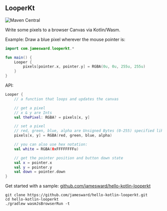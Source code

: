 LooperKt
-----------------

![Maven Central](https://img.shields.io/maven-central/v/com.jamesward/looperkt)

Write some pixels to a browser Canvas via Kotlin/Wasm.

Example: Draw a blue pixel wherever the mouse pointer is:
```kotlin
import com.jamesward.looperkt.*

fun main() {
    Looper {
        pixels[pointer.x, pointer.y] = RGBA(0u, 0u, 255u, 255u)
    }
}
```

API:
```kotlin
Looper {
    // a function that loops and updates the canvas

    // get a pixel
    // x & y are Ints
    val thePixel: RGBA? = pixels[x, y]

    // set a pixel
    // red, green, blue, alpha are Unsigned Bytes (0-255) specified like `255u`
    pixels[x, y] = RGBA(red, green, blue, alpha)

    // you can also use hex notation:
    val white = RGBA(0xFFFFFFFFu)

    // get the pointer position and button down state
    val x = pointer.x
    val y = pointer.y
    val down = pointer.down
}
```

Get started with a sample: [github.com/jamesward/hello-kotlin-looperkt](https://github.com/jamesward/hello-kotlin-looperkt)

```shell
git clone https://github.com/jamesward/hello-kotlin-looperkt.git
cd hello-kotlin-looperkt
./gradlew wasmJsBrowserRun -t
```